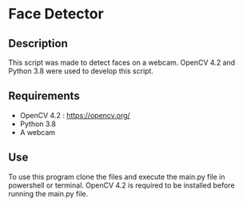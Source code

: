 # Face Detector
## Description
This script was made to detect faces on a webcam. OpenCV 4.2 and Python 3.8 were used to develop this script.

## Requirements
- OpenCV 4.2 : https://opencv.org/
- Python 3.8
- A webcam

## Use
To use this program clone the files and execute the main.py file in powershell or terminal. OpenCV 4.2 is required to be installed before running the main.py file.

